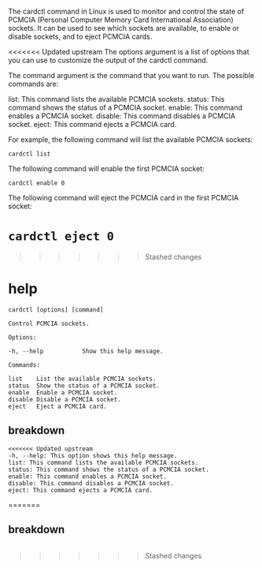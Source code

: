 The cardctl command in Linux is used to monitor and control the state of PCMCIA (Personal Computer Memory Card International Association) sockets. It can be used to see which sockets are available, to enable or disable sockets, and to eject PCMCIA cards.


<<<<<<< Updated upstream
The options argument is a list of options that you can use to customize the output of the cardctl command.

The command argument is the command that you want to run. The possible commands are:

list: This command lists the available PCMCIA sockets.
status: This command shows the status of a PCMCIA socket.
enable: This command enables a PCMCIA socket.
disable: This command disables a PCMCIA socket.
eject: This command ejects a PCMCIA card.

For example, the following command will list the available PCMCIA sockets:

`cardctl list`

The following command will enable the first PCMCIA socket:

`cardctl enable 0`

The following command will eject the PCMCIA card in the first PCMCIA socket:

`cardctl eject 0`
=======


>>>>>>> Stashed changes

# help 

```
cardctl [options] [command]

Control PCMCIA sockets.

Options:

-h, --help           Show this help message.

Commands:

list    List the available PCMCIA sockets.
status  Show the status of a PCMCIA socket.
enable  Enable a PCMCIA socket.
disable Disable a PCMCIA socket.
eject   Eject a PCMCIA card.
```
## breakdown

```
<<<<<<< Updated upstream
-h, --help: This option shows this help message.
list: This command lists the available PCMCIA sockets.
status: This command shows the status of a PCMCIA socket.
enable: This command enables a PCMCIA socket.
disable: This command disables a PCMCIA socket.
eject: This command ejects a PCMCIA card.
```
=======



## breakdown

```

```
>>>>>>> Stashed changes
